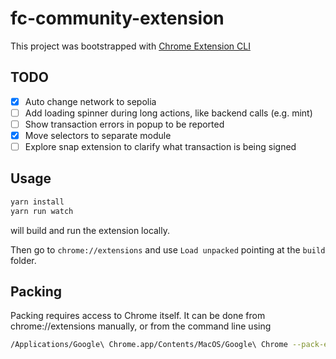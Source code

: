 # fc-community-extension

This project was bootstrapped with [Chrome Extension CLI](https://github.com/dutiyesh/chrome-extension-cli)

## TODO

- [X] Auto change network to sepolia
- [ ] Add loading spinner during long actions, like backend calls (e.g. mint)
- [ ] Show transaction errors in popup to be reported
- [X] Move selectors to separate module
- [ ] Explore snap extension to clarify what transaction is being signed

## Usage

```bash
yarn install
yarn run watch
```

will build and run the extension locally.

Then go to `chrome://extensions` and use `Load unpacked` pointing at the `build` folder.

## Packing

Packing requires access to Chrome itself. It can be done from chrome://extensions manually, or
from the command line using

```bash
/Applications/Google\ Chrome.app/Contents/MacOS/Google\ Chrome --pack-extension=./build
```
